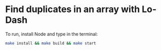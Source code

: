 # Find duplicates in an array with Lo-Dash

To run, install Node and type in the terminal:

```bash
make install && make build && make start
```
